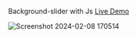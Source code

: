 Background-slider with Js  [Live Demo](https://davit2605.github.io/Background-slider/)

![Screenshot 2024-02-08 170514](https://github.com/Davit2605/Davit2605.github.io/assets/125227660/8e6cf67c-fdfb-4ea5-a9a6-a126d3d16c3b)
